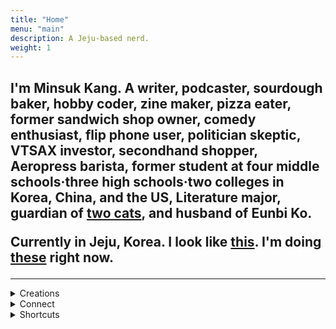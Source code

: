 ```yaml
---
title: "Home"
menu: "main"
description: A Jeju-based nerd.
weight: 1
---
```

<style>

img {
max-width: 200px;
margin: 0;
}

nav {
  margin-bottom: 1em;
}

li {
  list-style: none;
}
</style>

<h2>

I'm Minsuk Kang. A writer, podcaster, sourdough baker, hobby coder, zine maker, pizza eater, former sandwich shop owner, comedy enthusiast, flip phone user, politician skeptic, VTSAX investor, secondhand shopper, Aeropress barista, former student at four middle schools·three high schools·two colleges in Korea, China, and the US, Literature major, guardian of [two cats](https://kangminsuk.com/blog/23-04-19/), and husband of Eunbi Ko.

Currently in Jeju, Korea. I look like [this](https://bear-images.sfo2.cdn.digitaloceanspaces.com/jagunbae/minsuk-kang-profile.webp). I'm doing [these](https://kangminsuk.com/now/) right now.

</h2>

---

<details>
<summary>Creations</summary>
<li><a href="https://en.jagunbae.com">Jagunbae</a></li>
<li><a href="https://kangminsuk.com/tags/fiction/">Short stories</a></li>
<li><a href="https://infamous-interview-questions.vercel.app">Infamous Interview Questions</a></li>
<li><a href="https://idk.kangminsuk.com">I don't know</a></li>
<li><a href="https://room.kangminsuk.com/">A room to breathe</a></li>
<li><a href="https://us.jagunbae.com">Kang and Ko's Photo Diary</a></li>
<li><a href="https://kangminsuk.com/interview/">(A Bit Serious) Parent Interview</a></li>
<li><a href="https://kangminsuk.com/conversation/">(A Bit Serious) Question Generator</a></li>
<li><a href="https://kangminsuk.com/mal/">Mal-muh-lee</a></li>
<li><a href="https://reviews.cheesylazy.com/">Reviews of Cheesylazy</a></li>
</details>

<details>
<summary>Connect</summary>
  <li><a href="https://letterbird.co/kang">Email</a></li>
  <li><a href="https://kangminsuk.com/blog/index.xml">RSS(English)</a> or <a href="https://kangminsuk.com/ko/blog/index.xml">RSS(한국어)</a></li>
  <li><a href="https://github.com/kangminsukdotcom/blog">Source code</a></li>
  <li><a href="https://ko-fi.com/kangminsuk" style="background: #b0c4de; color: #202122; font-weight: bold;">Donate</a></li>
</details>

<details>
<summary>Shortcuts</summary>
  <li>H: Home</li>
  <li>W: Writing</li>
  <li>E: English</li>
  <li>K: Korean</li>
  <li>N or ⇧+N: Navigation</li>
  <li>← or →: Prev or next post</li>
</details>